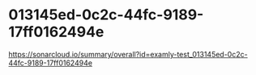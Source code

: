 # 013145ed-0c2c-44fc-9189-17ff0162494e
https://sonarcloud.io/summary/overall?id=examly-test_013145ed-0c2c-44fc-9189-17ff0162494e
